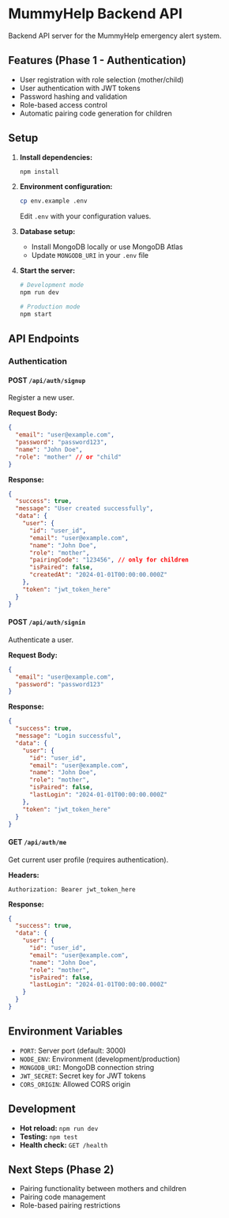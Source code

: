 # MummyHelp Backend API

Backend API server for the MummyHelp emergency alert system.

## Features (Phase 1 - Authentication)

- User registration with role selection (mother/child)
- User authentication with JWT tokens
- Password hashing and validation
- Role-based access control
- Automatic pairing code generation for children

## Setup

1. **Install dependencies:**
   ```bash
   npm install
   ```

2. **Environment configuration:**
   ```bash
   cp env.example .env
   ```
   Edit `.env` with your configuration values.

3. **Database setup:**
   - Install MongoDB locally or use MongoDB Atlas
   - Update `MONGODB_URI` in your `.env` file

4. **Start the server:**
   ```bash
   # Development mode
   npm run dev
   
   # Production mode
   npm start
   ```

## API Endpoints

### Authentication

#### POST `/api/auth/signup`
Register a new user.

**Request Body:**
```json
{
  "email": "user@example.com",
  "password": "password123",
  "name": "John Doe",
  "role": "mother" // or "child"
}
```

**Response:**
```json
{
  "success": true,
  "message": "User created successfully",
  "data": {
    "user": {
      "id": "user_id",
      "email": "user@example.com",
      "name": "John Doe",
      "role": "mother",
      "pairingCode": "123456", // only for children
      "isPaired": false,
      "createdAt": "2024-01-01T00:00:00.000Z"
    },
    "token": "jwt_token_here"
  }
}
```

#### POST `/api/auth/signin`
Authenticate a user.

**Request Body:**
```json
{
  "email": "user@example.com",
  "password": "password123"
}
```

**Response:**
```json
{
  "success": true,
  "message": "Login successful",
  "data": {
    "user": {
      "id": "user_id",
      "email": "user@example.com",
      "name": "John Doe",
      "role": "mother",
      "isPaired": false,
      "lastLogin": "2024-01-01T00:00:00.000Z"
    },
    "token": "jwt_token_here"
  }
}
```

#### GET `/api/auth/me`
Get current user profile (requires authentication).

**Headers:**
```
Authorization: Bearer jwt_token_here
```

**Response:**
```json
{
  "success": true,
  "data": {
    "user": {
      "id": "user_id",
      "email": "user@example.com",
      "name": "John Doe",
      "role": "mother",
      "isPaired": false,
      "lastLogin": "2024-01-01T00:00:00.000Z"
    }
  }
}
```

## Environment Variables

- `PORT`: Server port (default: 3000)
- `NODE_ENV`: Environment (development/production)
- `MONGODB_URI`: MongoDB connection string
- `JWT_SECRET`: Secret key for JWT tokens
- `CORS_ORIGIN`: Allowed CORS origin

## Development

- **Hot reload:** `npm run dev`
- **Testing:** `npm test`
- **Health check:** `GET /health`

## Next Steps (Phase 2)

- Pairing functionality between mothers and children
- Pairing code management
- Role-based pairing restrictions 